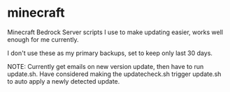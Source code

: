# minecraft
Minecraft Bedrock Server scripts I use to make updating easier, works well enough for me currently.

I don't use these as my primary backups, set to keep only last 30 days.


NOTE: Currently get emails on new version update, then have to run update.sh. Have considered making the updatecheck.sh trigger update.sh to auto apply a newly detected update.
